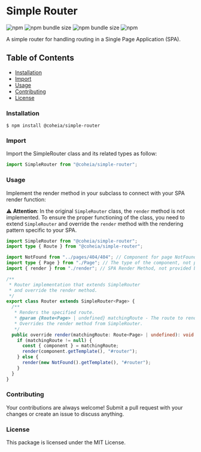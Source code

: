 # **Simple Router**

![npm](https://img.shields.io/npm/v/@coheia/simple-router)
![npm bundle size](https://img.shields.io/bundlephobia/min/@coheia/simple-router?color=1bbfc1)
![npm bundle size](https://img.shields.io/bundlephobia/minzip/@coheia/simple-router?color=1bbfc1)
![npm](https://img.shields.io/npm/dt/@coheia/simple-router?color=6d9c29)

A simple router for handling routing in a Single Page Application (SPA).

## Table of Contents

- [Installation](#installation)
- [Import](#import)
- [Usage](#usage)
- [Contributing](#contributing)
- [License](#license)

### **Installation**

```console
$ npm install @coheia/simple-router
```

### **Import**

Import the SimpleRouter class and its related types as follow:

```typescript
import SimpleRouter from "@coheia/simple-router";
```

### **Usage**

Implement the render method in your subclass to connect with your SPA render function:

⚠️ **Attention**: In the original `SimpleRouter` class, the `render` method is not implemented. To ensure the proper functioning of the class, you need to extend `SimpleRouter` and override the `render` method with the rendering pattern specific to your SPA.

```typescript
import SimpleRouter from "@coheia/simple-router";
import type { Route } from "@coheia/simple-router";

import NotFound from "../pages/404/404"; // Component for page NotFound, not provided by SimpleRouter
import type { Page } from "./Page"; // The type of the component, not provided by SimpleRouter
import { render } from "./render"; // SPA Render Method, not provided by SimpleRouter

/**
 * Router implementation that extends SimpleRouter
 * and override the render method.
 */
export class Router extends SimpleRouter<Page> {
  /**
   * Renders the specified route.
   * @param {Route<Page> | undefined} matchingRoute - The route to render.
   * Overrides the render method from SimpleRouter.
   */
  public override render(matchingRoute: Route<Page> | undefined): void {
    if (matchingRoute != null) {
      const { component } = matchingRoute;
      render(component.getTemplate(), "#router");
    } else {
      render(new NotFound().getTemplate(), "#router");
    }
  }
}
```

### **Contributing**

Your contributions are always welcome! Submit a pull request with your changes or create an issue to discuss anything.

### **License**

This package is licensed under the MIT License.
